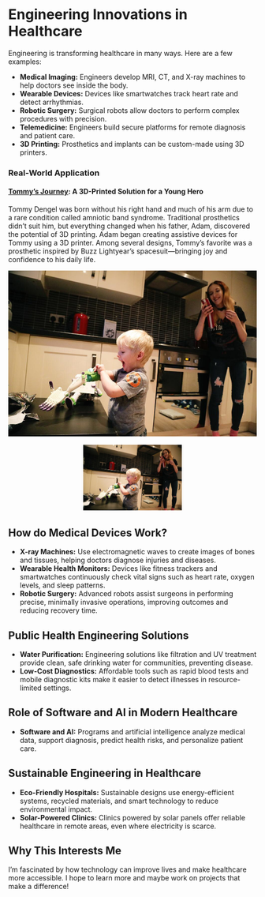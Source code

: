 # Engineering Innovations in Healthcare
Engineering is transforming healthcare in many ways. Here are a few examples:

- **Medical Imaging:** Engineers develop MRI, CT, and X-ray machines to help doctors see inside the body.
- **Wearable Devices:** Devices like smartwatches track heart rate and detect arrhythmias.
- **Robotic Surgery:** Surgical robots allow doctors to perform complex procedures with precision.
- **Telemedicine:** Engineers build secure platforms for remote diagnosis and patient care.
- **3D Printing:** Prosthetics and implants can be custom-made using 3D printers.

### Real-World Application

#### [Tommy’s Journey](https://blog.prusa3d.com/father-made-a-3d-printed-arm-for-his-son-four-inspirational-stories-about-how-our-3d-printers-help_8254/): A 3D-Printed Solution for a Young Hero
Tommy Dengel was born without his right hand and much of his arm due to a rare condition called amniotic band syndrome. Traditional prosthetics didn’t suit him, but everything changed when his father, Adam, discovered the potential of 3D printing. Adam began creating assistive devices for Tommy using a 3D printer. Among several designs, Tommy’s favorite was a prosthetic inspired by Buzz Lightyear’s spacesuit—bringing joy and confidence to his daily life.

![A description of my image](tommy.jpg)
<p align="center">
  <img src="tommy.jpg" alt="A description of my image" width="200"/>
</p>

## How do Medical Devices Work?
- **X-ray Machines:** Use electromagnetic waves to create images of bones and tissues, helping doctors diagnose injuries and diseases.
- **Wearable Health Monitors:** Devices like fitness trackers and smartwatches continuously check vital signs such as heart rate, oxygen levels, and sleep patterns.
- **Robotic Surgery:** Advanced robots assist surgeons in performing precise, minimally invasive operations, improving outcomes and reducing recovery time.

## Public Health Engineering Solutions
- **Water Purification:** Engineering solutions like filtration and UV treatment provide clean, safe drinking water for communities, preventing disease.
- **Low-Cost Diagnostics:** Affordable tools such as rapid blood tests and mobile diagnostic kits make it easier to detect illnesses in resource-limited settings.

## Role of Software and AI in Modern Healthcare
- **Software and AI:** Programs and artificial intelligence analyze medical data, support diagnosis, predict health risks, and personalize patient care.

## Sustainable Engineering in Healthcare
- **Eco-Friendly Hospitals:** Sustainable designs use energy-efficient systems, recycled materials, and smart technology to reduce environmental impact.
- **Solar-Powered Clinics:** Clinics powered by solar panels offer reliable healthcare in remote areas, even where electricity is scarce.

## Why This Interests Me

I’m fascinated by how technology can improve lives and make healthcare more accessible. I hope to learn more and maybe work on projects that make a difference!

